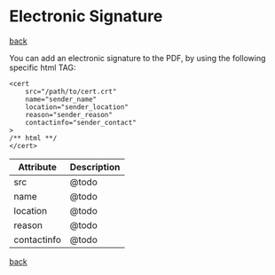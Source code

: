 # Electronic Signature 

[back](./README.md)

You can add an electronic signature to the PDF, by using the following specific html TAG:

```
<cert
    src="/path/to/cert.crt"
    name="sender_name"
    location="sender_location"
    reason="sender_reason"
    contactinfo="sender_contact"
>                            
/** html **/
</cert>
```

Attribute   |  Description
------------|-------------
src         | @todo
name        | @todo
location    | @todo
reason      | @todo
contactinfo | @todo

[back](./README.md)
